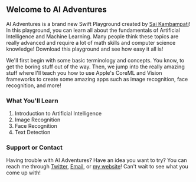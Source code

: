 ## Welcome to AI Adventures
AI Adventures is a brand new Swift Playground created by [Sai Kambampati](www.saikambampati.com)! In this playground, you can learn all about the fundamentals of Artificial Intelligence and Machine Learning. Many people think these topics are really advanced and require a lot of math skills and computer science knowledge! Download this playground and see how easy it all is!

We'll first begin with some basic terminology and concepts. You know, to get the boring stuff out of the way. Then, we jump into the really amazing stuff where I'll teach you how to use Apple's CoreML and Vision frameworks to create some amazing apps such as image recognition, face recognition, and more!

### What You'll Learn

1. Introduction to Artificial Intelligence
2. Image Recognition
3. Face Recognition
4. Text Detection

### Support or Contact

Having trouble with AI Adventures? Have an idea you want to try? You can reach me through [Twitter](www.twitter.com/Sai_K1065), [Email](mailto:ssv1065@gmail.com), or [my website](www.saikambampati.com)! Can't wait to see what you come up with!
